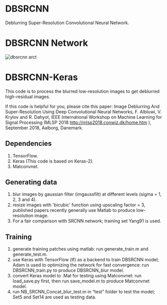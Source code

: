 
# DBSRCNN
Deblurring Super-Resolution Convolutional Neural Network.

# DBSRCNN Network 

![dbsrcnn arct](https://user-images.githubusercontent.com/16929158/45629859-4bd2dc80-ba8f-11e8-82f4-409c28a32777.png)

# DBSRCNN-Keras

This code is to process the blurred low-resolution images to get deblurred high-residual images.

If this code is helpful for you, please cite this paper: Image Deblurring And Super-Resolution Using Deep Convolutional Neural Networks,
F. Albluwi, V. Krylov and R. Dahyot, IEEE International Workshop on Machine Learning for Signal Processing (MLSP 2018 <http://mlsp2018.conwiz.dk/home.htm> ), September 2018, Aalborg, Danemark.

## Dependencies

1. TensorFlow.
2. Keras (This code is based on Keras-2).
3. Matconvnet.  

## Generating data

1. blur images by gaussian filter (imgaussfilt) at different levels (sigma = 1, 2, 3 and 4).
2. resize images with 'bicubic' function using upscaling factor = 3, published papers recently generally use Matlab to produce low-resolution image.
3. For a fair comparison with SRCNN network; training set Yang91 is used.

## Training

1. generate training patches using matlab: run generate_train.m and generate_test.m.
2. use Keras with TensorFlow (tf) as a backend to train DBSRCNN model; Adam is used to optimizing the network for fast convergence: run DBSRCNN_train.py to produce DBSRCNN_blur model. 
3. convert Keras model to .Mat for testing using Matconvnet: run load_save.py first, then run save_model.m to produce Matconvnet model. 
4. run NB_SRCNN_Concat_blur_test.m in “test” folder to test the model; Set5 and Set14 are used as testing data.
